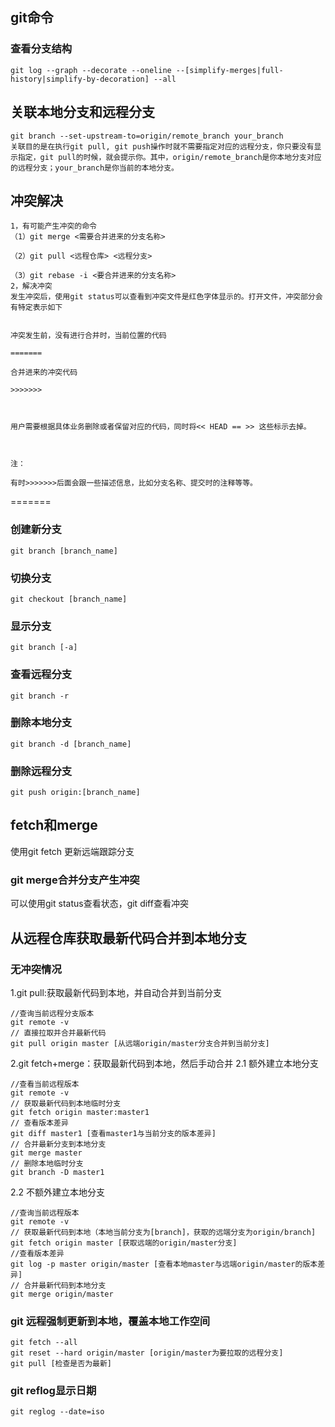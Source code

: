 ## git命令
### 查看分支结构
    git log --graph --decorate --oneline --[simplify-merges|full-history|simplify-by-decoration] --all

## 关联本地分支和远程分支
	git branch --set-upstream-to=origin/remote_branch your_branch
	关联目的是在执行git pull, git push操作时就不需要指定对应的远程分支，你只要没有显示指定，git pull的时候，就会提示你。其中，origin/remote_branch是你本地分支对应的远程分支；your_branch是你当前的本地分支。

## 冲突解决
	1，有可能产生冲突的命令
	（1）git merge <需要合并进来的分支名称>

	（2）git pull <远程仓库> <远程分支>

	（3）git rebase -i <要合并进来的分支名称>
	2，解决冲突
	发生冲突后，使用git status可以查看到冲突文件是红色字体显示的。打开文件，冲突部分会有特定表示如下


	冲突发生前，没有进行合并时，当前位置的代码

	=======

	合并进来的冲突代码

	>>>>>>>

	 

	用户需要根据具体业务删除或者保留对应的代码，同时将<< HEAD == >> 这些标示去掉。

	 

	注：

	有时>>>>>>>后面会跟一些描述信息，比如分支名称、提交时的注释等等。
=======
### 创建新分支
	git branch [branch_name]

### 切换分支
	git checkout [branch_name]

### 显示分支
	git branch [-a]

### 查看远程分支
	git branch -r

### 删除本地分支
	git branch -d [branch_name]

### 删除远程分支
	git push origin:[branch_name]

## fetch和merge
使用git fetch 更新远端跟踪分支

### git merge合并分支产生冲突
可以使用git status查看状态，git diff查看冲突

## 从远程仓库获取最新代码合并到本地分支
### 无冲突情况
1.git pull:获取最新代码到本地，并自动合并到当前分支   
 
    //查询当前远程分支版本 
    git remote -v 
	// 直接拉取并合并最新代码 
	git pull origin master [从远端origin/master分支合并到当前分支] 

2.git fetch+merge：获取最新代码到本地，然后手动合并 
2.1 额外建立本地分支 
   
    //查看当前远程版本
    git remote -v
	// 获取最新代码到本地临时分支
	git fetch origin master:master1
	// 查看版本差异
	git diff master1 [查看master1与当前分支的版本差异]
	// 合并最新分支到本地分支
	git merge master
	// 删除本地临时分支
	git branch -D master1

2.2 不额外建立本地分支  

    //查询当前远程版本
    git remote -v
	// 获取最新代码到本地（本地当前分支为[branch]，获取的远端分支为origin/branch]
	git fetch origin master [获取远端的origin/master分支]
	//查看版本差异
	git log -p master origin/master [查看本地master与远端origin/master的版本差异]
	// 合并最新代码到本地分支
	git merge origin/master


### git 远程强制更新到本地，覆盖本地工作空间

    git fetch --all
	git reset --hard origin/master [origin/master为要拉取的远程分支]
	git pull [检查是否为最新]

### git reflog显示日期
	git reglog --date=iso
